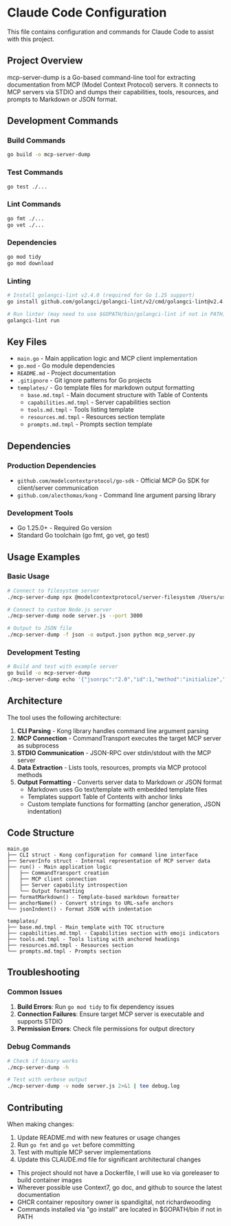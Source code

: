 # Claude Code Configuration

This file contains configuration and commands for Claude Code to assist with this project.

## Project Overview

mcp-server-dump is a Go-based command-line tool for extracting documentation from MCP (Model Context Protocol) servers. It connects to MCP servers via STDIO and dumps their capabilities, tools, resources, and prompts to Markdown or JSON format.

## Development Commands

### Build Commands
```bash
go build -o mcp-server-dump
```

### Test Commands
```bash
go test ./...
```

### Lint Commands
```bash
go fmt ./...
go vet ./...
```

### Dependencies
```bash
go mod tidy
go mod download
```

### Linting
```bash
# Install golangci-lint v2.4.0 (required for Go 1.25 support)
go install github.com/golangci/golangci-lint/v2/cmd/golangci-lint@v2.4.0

# Run linter (may need to use $GOPATH/bin/golangci-lint if not in PATH)
golangci-lint run
```

## Key Files

- `main.go` - Main application logic and MCP client implementation
- `go.mod` - Go module dependencies
- `README.md` - Project documentation
- `.gitignore` - Git ignore patterns for Go projects
- `templates/` - Go template files for markdown output formatting
  - `base.md.tmpl` - Main document structure with Table of Contents
  - `capabilities.md.tmpl` - Server capabilities section
  - `tools.md.tmpl` - Tools listing template
  - `resources.md.tmpl` - Resources section template
  - `prompts.md.tmpl` - Prompts section template

## Dependencies

### Production Dependencies
- `github.com/modelcontextprotocol/go-sdk` - Official MCP Go SDK for client/server communication
- `github.com/alecthomas/kong` - Command line argument parsing library

### Development Tools
- Go 1.25.0+ - Required Go version
- Standard Go toolchain (go fmt, go vet, go test)

## Usage Examples

### Basic Usage
```bash
# Connect to filesystem server
./mcp-server-dump npx @modelcontextprotocol/server-filesystem /Users/username/Documents

# Connect to custom Node.js server
./mcp-server-dump node server.js --port 3000

# Output to JSON file
./mcp-server-dump -f json -o output.json python mcp_server.py
```

### Development Testing
```bash
# Build and test with example server
go build -o mcp-server-dump
./mcp-server-dump echo '{"jsonrpc":"2.0","id":1,"method":"initialize","params":{"protocolVersion":"2024-11-05","capabilities":{},"clientInfo":{"name":"test","version":"1.0.0"}}}'
```

## Architecture

The tool uses the following architecture:

1. **CLI Parsing** - Kong library handles command line argument parsing
2. **MCP Connection** - CommandTransport executes the target MCP server as subprocess
3. **STDIO Communication** - JSON-RPC over stdin/stdout with the MCP server
4. **Data Extraction** - Lists tools, resources, prompts via MCP protocol methods
5. **Output Formatting** - Converts server data to Markdown or JSON format
   - Markdown uses Go text/template with embedded template files
   - Templates support Table of Contents with anchor links
   - Custom template functions for formatting (anchor generation, JSON indentation)

## Code Structure

```
main.go
├── CLI struct - Kong configuration for command line interface
├── ServerInfo struct - Internal representation of MCP server data
├── run() - Main application logic
│   ├── CommandTransport creation
│   ├── MCP client connection
│   ├── Server capability introspection
│   └── Output formatting
├── formatMarkdown() - Template-based markdown formatter
├── anchorName() - Convert strings to URL-safe anchors
└── jsonIndent() - Format JSON with indentation

templates/
├── base.md.tmpl - Main template with TOC structure
├── capabilities.md.tmpl - Capabilities section with emoji indicators
├── tools.md.tmpl - Tools listing with anchored headings
├── resources.md.tmpl - Resources section
└── prompts.md.tmpl - Prompts section
```

## Troubleshooting

### Common Issues

1. **Build Errors**: Run `go mod tidy` to fix dependency issues
2. **Connection Failures**: Ensure target MCP server is executable and supports STDIO
3. **Permission Errors**: Check file permissions for output directory

### Debug Commands
```bash
# Check if binary works
./mcp-server-dump -h

# Test with verbose output
./mcp-server-dump -v node server.js 2>&1 | tee debug.log
```

## Contributing

When making changes:

1. Update README.md with new features or usage changes
2. Run `go fmt` and `go vet` before committing
3. Test with multiple MCP server implementations
4. Update this CLAUDE.md file for significant architectural changes
- This project should not have a Dockerfile, I will use ko via goreleaser to build container images
- Wherever possible use Context7, go doc, and github to source the latest documentation
- GHCR container repository owner is spandigital, not richardwooding
- Commands installed via "go install" are located in $GOPATH/bin if not in PATH